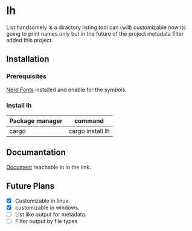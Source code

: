 # lh
List handsomely is a diractory listing tool can (will) customizable now 
its going to print names only but in the future of the project metadata 
filter added this project.

## Installation
### Prerequisites
[Nerd Fonts](https://www.nerdfonts.com/) installed and enable 
for the symbols.

### Install lh
|Package manager|command|
|-|-|
| cargo | cargo install lh |

## Documantation
[Document](https://docs.rs/lh/) reachable in in the link.

## Future Plans
- [x] Customizable in linux.
- [x] customizable in windows.
- [ ] List like output for metadata.
- [ ] Filter output by file types
